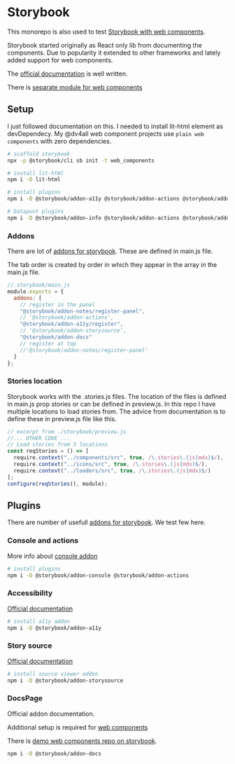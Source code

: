 # Storybook

This monorepo is also used to test [Storybook with web components](https://github.com/storybookjs/storybook/tree/master/app/web-components).

Storybook started originally as React only lib from documenting the components. Due to popularity it extended to other frameworks and lately added support for web components.

The [official documentation](https://storybook.js.org/docs/basics/introduction/) is well written.

There is [separate module for web components](https://www.npmjs.com/package/@storybook/web-components)

## Setup

I just followed documentation on this. I needed to install lit-html element as devDependecy. My @dv4all web component projects use `plain web components` with zero dependencies.

```bash
# scaffold storybook
npx -p @storybook/cli sb init -t web_components

# install lit-html
npm i -D lit-html

# install plugins
npm i -D @storybook/addon-a11y @storybook/addon-actions @storybook/addon-console @storybook/addon-docs @storybook/addon-storysource @storybook/addon-notes

# Datapunt plugins
npm i -D @storybook/addon-info @storybook/addon-actions @storybook/addon-knobs @storybook/addon-links

```

### Addons

There are lot of [addons for storybook](https://storybook.js.org/addons/). These are defined in main.js file.

The tab order is created by order in which they appear in the array in the main.js file.

```javascript
//.storybook/main.js
module.exports = {
  addons: [
    // register in the panel
    "@storybook/addon-notes/register-panel",
    // '@storybook/addon-actions',
    "@storybook/addon-a11y/register",
    // '@storybook/addon-storysource',
    "@storybook/addon-docs"
    // register at top
    //'@storybook/addon-notes/register-panel'
  ]
};
```

### Stories location

Storybook works with the .stories.js files. The location of the files is defined in main.js prop stories or can be defined in preview.js. In this repo I have multiple locations to load stories from. The advice from documentation is to define these in preview.js file like this.

```javascript
// excerpt from ./storybook/preview.js
//... OTHER CODE ...
// Load stories from 3 locations
const reqStories = () => [
  require.context("../components/src", true, /\.stories\.(js|mdx)$/),
  require.context("../icons/src", true, /\.stories\.(js|mdx)$/),
  require.context("../loaders/src", true, /\.stories\.(js|mdx)$/)
];
configure(reqStories(), module);
```

## Plugins

There are number of usefull [addons for storybook](https://storybook.js.org/addons/). We test few here.

### Console and actions

More info about [console addon](https://github.com/storybookjs/storybook-addon-console)

```bash
# install plugins
npm i -D @storybook/addon-console @storybook/addon-actions
```

### Accessibility

[Official documentation](https://github.com/storybookjs/storybook/tree/master/addons/a11y)

```bash
# install a11y addon
npm i -D @storybook/addon-a11y
```

### Story source

[Official documentation](https://github.com/storybookjs/storybook/tree/master/addons/storysource)

```bash
# install source viewer addon
npm i -D @storybook/addon-storysource
```

### DocsPage

Official addon documentation.

Additional setup is required for [web components](https://github.com/storybookjs/storybook/tree/master/addons/docs/web-components)

There is [demo web components repo on storybook](https://github.com/storybookjs/storybook/tree/master/examples/web-components-kitchen-sink).

```bash
npm i -D @storybook/addon-docs
```
